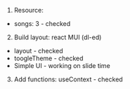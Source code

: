 1. Resource:

- songs: 3 - checked

2. Build layout: react MUI (dl-ed)

- layout - checked
- toogleTheme - checked
- Simple UI - working on slide time

3. Add functions: useContext - checked
